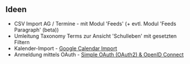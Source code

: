 ## Ideen

* CSV Import AG / Termine - mit Modul 'Feeds' (+ evtl. Modul 'Feeds Paragraph' (beta))
* Umleitung Taxonomy Terms zur Ansicht 'Schulleben' mit gesetzten Filtern
* Kalender-Import - [Google Calendar Import](https://www.drupal.org/project/google_calendar)
* Anmeldung mittels OAuth - [Simple OAuth (OAuth2) & OpenID Connect](https://www.drupal.org/project/simple_oauth)